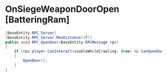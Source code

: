 <Badge type="danger" text="Carbon Compatible"/><Badge type="warning" text="Oxide Compatible"/>
# OnSiegeWeaponDoorOpen [BatteringRam]
```csharp
[BaseEntity.RPC_Server]
[BaseEntity.RPC_Server.MaxDistance(3f)]
public void RPC_OpenDoor(BaseEntity.RPCMessage rpc)
{
	if (rpc.player.CanInteract(usableWhileCrawling: true) && CanOpenDoor())
	{
		OpenDoor();
	}
}

```
